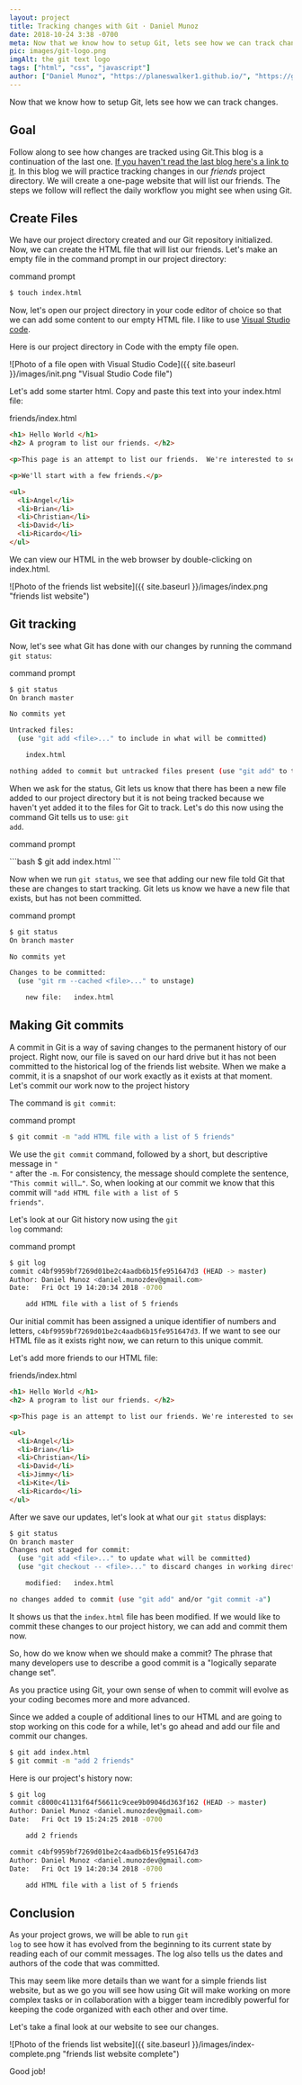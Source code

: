```yaml
---
layout: project
title: Tracking changes with Git · Daniel Munoz
date: 2018-10-24 3:38 -0700
meta: Now that we know how to setup Git, lets see how we can track changes.
pic: images/git-logo.png
imgAlt: the git text logo
tags: ["html", "css", "javascript"]
author: ["Daniel Munoz", "https://planeswalker1.github.io/", "https://github.com/planeswalker1"]
---
```


Now that we know how to setup Git, lets see how we can track changes.

## Goal

Follow along to see how changes are tracked using Git.This blog is a continuation of the last one. <a href="{{ site.baseurl }}/2018/10/17/initializing-Git">If you haven't read the last blog here's a link to it</a>. In this blog we will practice tracking changes in our <em>friends</em> project directory. We will create a one-page website that will list our friends. The steps we follow will reflect the daily workflow you might see when using Git.

## Create Files
We have our project directory created and our Git repository initialized. Now, we can create the HTML file that will list our friends. Let's make an empty file in the command prompt in our project directory:

<p class="highlight__file-desc">command prompt</p>

```bash
$ touch index.html
```

Now, let's open our project directory in your code editor of choice so that we can add some content to our empty HTML file. I like to use <a href="https://code.visualstudio.com/">Visual Studio code</a>.

Here is our project directory in Code with the empty file open.

![Photo of a file open with Visual Studio Code]({{ site.baseurl }}/images/init.png "Visual Studio Code file")

Let's add some starter html. Copy and paste this text into your index.html file:

<p class="highlight__file-desc">friends/index.html</p>

```html
<h1> Hello World </h1>
<h2> A program to list our friends. </h2>

<p>This page is an attempt to list our friends.  We're interested to see how long our list can become.</p>

<p>We'll start with a few friends.</p>

<ul>
  <li>Angel</li>
  <li>Brian</li>
  <li>Christian</li>
  <li>David</li>
  <li>Ricardo</li>
</ul>
```

We can view our HTML in the web browser by double-clicking on index.html.

![Photo of the friends list website]({{ site.baseurl }}/images/index.png "friends list website")

## Git tracking

Now, let's see what Git has done with our changes by running the command <code class="code">git status</code>:

<p class="highlight__file-desc">command prompt</p>

```bash
$ git status
On branch master

No commits yet

Untracked files:
  (use "git add <file>..." to include in what will be committed)

	index.html

nothing added to commit but untracked files present (use "git add" to track)

```

When we ask for the status, Git lets us know that there has been a new file added to our project directory but it is not being tracked because we haven't yet added it to the files for Git to track. Let's do this now using the command Git tells us to use: <code class="code">git add</code>.

<p class="highlight__file-desc">command prompt</p>
```bash
$ git add index.html
```

Now when we run <code class="code">git status</code>, we see that adding our new file told Git that these are changes to start tracking. Git lets us know we have a new file that exists, but has not been committed.

<p class="highlight__file-desc">command prompt</p>

```bash
$ git status
On branch master

No commits yet

Changes to be committed:
  (use "git rm --cached <file>..." to unstage)

	new file:   index.html
```

## Making Git commits

A commit in Git is a way of saving changes to the permanent history of our project. Right now, our file is saved on our hard drive but it has not been committed to the historical log of the friends list website. When we make a commit, it is a snapshot of our work exactly as it exists at that moment. Let's commit our work now to the project history

The command is <code class="code">git commit</code>:

<p class="highlight__file-desc">command prompt</p>

```bash
$ git commit -m "add HTML file with a list of 5 friends"
```

We use the <code class="code">git commit</code> command, followed by a short, but descriptive message in <code class="code code--red">" "</code> after the <code class="code code--blue">-m</code>. For consistency, the message should complete the sentence, <code class="code code--red">"This commit will…"</code>. So, when looking at our commit we know that this commit will <code class="code code--red">"add HTML file with a list of 5 friends"</code>.

Let's look at our Git history now using the <code class="code">git log</code> command:

<p class="highlight__file-desc">command prompt</p>

```bash
$ git log
commit c4bf9959bf7269d01be2c4aadb6b15fe951647d3 (HEAD -> master)
Author: Daniel Munoz <daniel.munozdev@gmail.com>
Date:   Fri Oct 19 14:20:34 2018 -0700

    add HTML file with a list of 5 friends
```

Our initial commit has been assigned a unique identifier of numbers and letters, <code class="code code--blue">c4bf9959bf7269d01be2c4aadb6b15fe951647d3</code>. If we want to see our HTML file as it exists right now, we can return to this unique commit.

Let's add more friends to our HTML file:

<p class="highlight__file-desc">friends/index.html</p>

```html
<h1> Hello World </h1>
<h2> A program to list our friends. </h2>

<p>This page is an attempt to list our friends. We're interested to see how long our list can become.</p>

<ul>
  <li>Angel</li>
  <li>Brian</li>
  <li>Christian</li>
  <li>David</li>
  <li>Jimmy</li>
  <li>Kite</li>
  <li>Ricardo</li>
</ul>
```

After we save our updates, let's look at what our <code class="code">git status</code> displays:

```bash
$ git status
On branch master
Changes not staged for commit:
  (use "git add <file>..." to update what will be committed)
  (use "git checkout -- <file>..." to discard changes in working directory)

	modified:   index.html

no changes added to commit (use "git add" and/or "git commit -a")
```

It shows us that the <code class="code">index.html</code> file has been modified. If we would like to commit these changes to our project history, we can add and commit them now.

So, how do we know when we should make a commit? The phrase that many developers use to describe a good commit is a "logically separate change set".

As you practice using Git, your own sense of when to commit will evolve as your coding becomes more and more advanced.

Since we added a couple of additional lines to our HTML and are going to stop working on this code for a while, let's go ahead and add our file and commit our changes.

```bash
$ git add index.html
$ git commit -m "add 2 friends"
```

Here is our project's history now:

```bash
$ git log
commit c8000c41131f64f56611c9cee9b09046d363f162 (HEAD -> master)
Author: Daniel Munoz <daniel.munozdev@gmail.com>
Date:   Fri Oct 19 15:24:25 2018 -0700

    add 2 friends

commit c4bf9959bf7269d01be2c4aadb6b15fe951647d3
Author: Daniel Munoz <daniel.munozdev@gmail.com>
Date:   Fri Oct 19 14:20:34 2018 -0700

    add HTML file with a list of 5 friends

```

## Conclusion

As your project grows, we will be able to run <code class="code">git log</code> to see how it has evolved from the beginning to its current state by reading each of our commit messages. The log also tells us the dates and authors of the code that was committed.

This may seem like more details than we want for a simple friends list website, but as we go you will see how using Git will make working on more complex tasks or in collaboration with a bigger team incredibly powerful for keeping the code organized with each other and over time.

Let's take a final look at our website to see our changes.

![Photo of the friends list website]({{ site.baseurl }}/images/index-complete.png "friends list website complete")

Good job!



